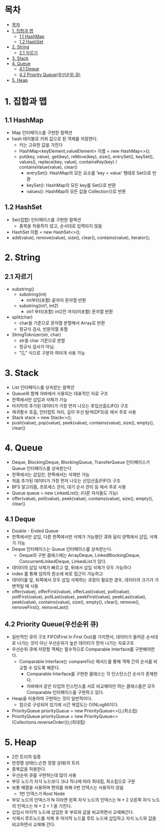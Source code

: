 # 목차
<!-- TOC -->

- [목차](#목차)
- [1. 집합과 맵](#1-집합과-맵)
  - [1.1 HashMap](#11-hashmap)
  - [1.2 HashSet](#12-hashset)
- [2. String](#2-string)
  - [2.1 자르기](#21-자르기)
- [3. Stack](#3-stack)
- [4. Queue](#4-queue)
  - [4.1 Deque](#41-deque)
  - [4.2 Priority Queue(우선순위 큐)](#42-priority-queue우선순위-큐)
- [5. Heap](#5-heap)

<!-- /TOC -->
# 1. 집합과 맵

## 1.1 HashMap
* Map 인터페이스를 구현한 컬렉션
* hash 테이블로 키와 값으로 된 객체를 저장한다.
  * 키는 고유한 값을 가진다
  * HashMap<keyElement,valueElement> 이름 = new HashMap<>();
  * put(key, value), get(key), reMove(key), size(), entrySet(), keySet(), values(), replace(key, value), containsKey(key) / containsValue(value), clear()
    * entrySet(): HashMap의 모든 요소를 'key = value' 형태로 Set으로 반환
    * keySet(): HashMap의 모든 key를 Set으로 반환
    * values(): HashMap의 모든 값을 Collection으로 반환

## 1.2 HashSet

* Set(집합) 인터페이스를 구현한 컬렉션
  * 중복을 허용하지 않고, 순서대로 입력되지 않음
* HashSet<Element> 이름 = new HashSet<>();
* add(value), remove(value), size(), clear(), contains(value), iterator(); 

# 2. String

## 2.1 자르기
* substring()
  * substring(int)
    * int부터(포함) 끝까지 문자열 반환
  * substring(int1, int2)
    * int1 부터(포함) int2전 까지(미포함) 문자열 반환
* split(char)
  * char을 기준으로 문자열 분할해서 Array로 반환
  * 정규식 검사, 빈문자열 포함
* StringToknizer(str, char)
  * str을 char 기준으로 분할
  * 정규식 검사가 아님.
  * "[]," 식으로 구분자 여러개 사용 가능
  
# 3. Stack
* List 인터페이스를 상속받는 컬렉션
* Queue와 함께 자바에서 사용되는 대표적인 자료 구조
* 한쪽에서만 삽입과 삭제가 가능
* 마지막의 추가된 데이터가 가장 먼저 나오는 후입선출(LIFO) 구조
* 재귀함수 호출, 인터럽트 처리, 깊이 우선 탐색(DFS)등 에서 주로 사용
* Stack<Element> stack = new Stack<>();
* push(value), pop(value), peek(value), contains(value), size(), empty(), clear()

# 4. Queue
* Deque, BlockingDeque, BlockingQueue, TransferQueue 인터페이스가 Queue 인터페이스를 상속받는다
* 한쪽에서는 삽입만, 한쪽에서는 삭제만 가능
* 처음 추가된 데이터가 가장 먼저 나오는 선입선출(FIFO) 구조
* BFS 알고리즘, 프로세스 관리, 대기 순서 관리 등 에서 주로 사용
* Queue<Element> queue = new LinkedList<Element>(); (다른 자식들도 가능)
* offer(value), poll(value), peek(value), contains(value), size(), empty(), clear()

## 4.1 Deque
* Double - Ended Queue
* 한쪽에서만 삽입, 다른 한쪽에서만 삭제가 가능했던 큐와 달리 양쪽에서 삽입, 삭제가 가능
* Deque 인터페이스는 Queue 인터페이스를 상속받는다.
  * Deque의 구현 클래스에는 ArrayDeque, LinkedBlockingDeque, ConcurrentLinkedDeque, LinkedList가 있다.
* 데이터의 삽입 삭제가 빠르고 앞, 뒤에서 삽입 삭제가 모두 가능하다
* index 를 통해 임의의 원소에 바로 접근이 가능하고
* 데이터를 앞, 뒤쪽에서 모두 삽입 삭제하는 과정이 필요한 경우, 데이터의 크기가 가변적일 때 사용
* offer(value), offerFirst(value), offerLast(value), poll(value), pollFirst(value), pollLast(value), peekFirst(value), peekLast(value), peek(value), contains(value), size(), empty(), clear(), remove(), removeFirst(), removeLast()

## 4.2 Priority Queue(우선순위 큐)
* 일반적인 큐의 구조 FIFO(First In First Out)를 가지면서, 데이터가 들어온 순서대로 나가는 것이 아닌 우선순위가 높은 데이터가 먼저 나가는 자료구조
* 우선순위 큐에 저장할 객체는 필수적으로 Comparable Interface를 구현해야한다.
  * Comparable Interface는 compareTo() 메서드를 통해 객체 간의 순서를 비교할 수 있도록 해준다.
    * Comparable Interface를 구현한 클래스는 각 인스턴스간 순서가 존재한다.
    * 자바에서 같은 타입의 인스턴스를 서로 비교해야만 하는 클래스들은 모두 Comparable 인터페이스를 구현하고 있다.
* Heap을 이용하여 구현하는 것이 일반적이다.
  * 힙으로 구성되어 있기에 시간 복잡도는 O(NLogN)이다.
* PriorityQueue<Element> priorityQueue = new PriorityQueue<>();(최소힙)
* PriorityQueue<Element> priorityQueue = new PriorityQueue<>(Collections.reverseOrder());(최대힙)
  
# 5. Heap
* 2진 트리의 일종
* 반정렬 상태(느슨한 정렬 상태)의 트리
* 중복값을 허용한다.
* 우선순위 큐를 구현하는데 많이 사용
* 부모 노드가 자식 노드보다 크냐 작냐에 따라 최대힙, 최소힙으로 구분
* 보통 배열을 사용하며 편의를 위해 0번 인덱스는 사용하지 않음
  * 1번 인덱스가 Root Node
* 부모 노드의 인덱스가 N 이라면 왼쪽 자식 노드의 인덱스는 N * 2 오른쪽 자식 노드의 인덱스는 N * 2 + 1 을 가진다.
* 삽입시 마지막 노드에 삽입한 후 부모와 값을 비교하면서 교체해간다.
* 삭제시 루트노드를 삭제 후 마지막 노드를 루트 노드에 삽입하고 자식 노드와 값을 비교하면서 교체해 간다.